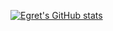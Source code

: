 [![Egret's GitHub stats](https://github-readme-stats.vercel.app/api?username=codeegret&theme=tokyonight&show_icons=true)](https://github.com/anuraghazra/github-readme-stats)

